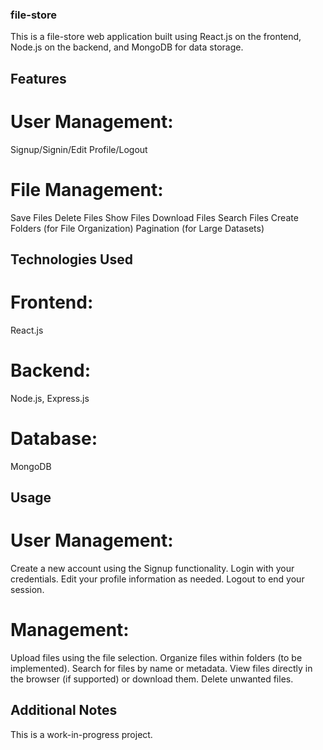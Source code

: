 ### file-store
This is a file-store web application built using React.js on the frontend, Node.js on the backend, and MongoDB for data storage.

## Features
# User Management:
Signup/Signin/Edit Profile/Logout
# File Management:
Save Files 
Delete Files
Show Files 
Download Files
Search Files
Create Folders (for File Organization)
Pagination (for Large Datasets)

## Technologies Used
# Frontend:
React.js
# Backend:
Node.js, Express.js
# Database:
MongoDB

## Usage
# User Management:
Create a new account using the Signup functionality.
Login with your credentials.
Edit your profile information as needed.
Logout to end your session.

#  Management:
Upload files using the file selection.
Organize files within folders (to be implemented).
Search for files by name or metadata.
View files directly in the browser (if supported) or download them.
Delete unwanted files.

## Additional Notes
This is a work-in-progress project.

